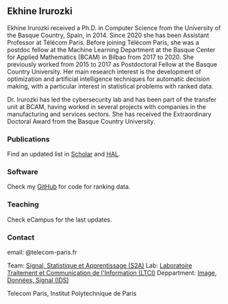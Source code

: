 ## Ekhine Irurozki


Ekhine Irurozki received a Ph.D. in Computer Science from the University of the Basque Country, Spain, in 2014.
Since 2020 she has been Assistant Professor at Télécom Paris. Before joining Télécom Paris, she was a postdoc fellow at the Machine Learning Department at the Basque Center for Applied Mathematics (BCAM) in Bilbao from 2017 to 2020. She previously worked from 2015 to 2017 as Postdoctoral Fellow at the Basque Country University. Her main research interest is the development of optimization and artificial intelligence techniques for automatic decision making, with a particular interest in statistical problems with ranked data.

Dr. Irurozki has led the cybersecurity lab and has been part of the transfer unit at BCAM, having worked in several projects with companies in the manufacturing and services sectors. She has received the Extraordinary Doctoral Award from the Basque Country University.

### Publications

Find an updated list in [Scholar](https://scholar.google.com/citations?hl=en&user=thlVrqIAAAAJ&view_op=list_works&sortby=pubdate) and [HAL](https://hal.archives-ouvertes.fr/search/index/q/*/authIdHal_s/ekiru).

### Software

Check my [GitHub](https://github.com/ekhiru) for code for ranking data.

### Teaching

Check eCampus for the last updates.

### Contact

email: <surname>@telecom-paris.fr

Team: [Signal, Statistique et Apprentissage (S2A)](https://www.telecom-paris.fr/fr/recherche/laboratoires/laboratoire-traitement-et-communication-de-linformation-ltci/les-equipes-de-recherche/signal-statistique-et-apprentissage-s2a)
Lab: [Laboratoire Traitement et Communication de l'Information (LTCI)](https://www.telecom-paris.fr/fr/recherche/laboratoires/laboratoire-traitement-et-communication-de-linformation-ltci)
Deppartment: [Image, Données, Signal (IDS)](https://www.telecom-paris.fr/fr/lecole/departements-enseignement-recherche/image-donnees-signal)

Telecom Paris, Institut Polytechnique de Paris
